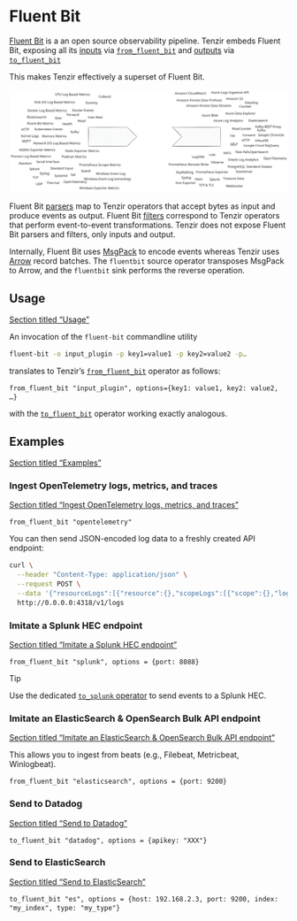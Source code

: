 # Fluent Bit

[Fluent Bit](https://fluentbit.io) is a an open source observability pipeline. Tenzir embeds Fluent Bit, exposing all its [inputs](https://docs.fluentbit.io/manual/pipeline/inputs) via [`from_fluent_bit`](/reference/operators/from_fluent_bit) and [outputs](https://docs.fluentbit.io/manual/pipeline/outputs) via [`to_fluent_bit`](/reference/operators/to_fluent_bit)

This makes Tenzir effectively a superset of Fluent Bit.

![Fluent Bit Inputs & Outputs](/pr-preview/pr-116/_astro/fluent-bit.BMlvI90p_19DKCs.svg)

Fluent Bit [parsers](https://docs.fluentbit.io/manual/pipeline/parsers) map to Tenzir operators that accept bytes as input and produce events as output. Fluent Bit [filters](https://docs.fluentbit.io/manual/pipeline/filters) correspond to Tenzir operators that perform event-to-event transformations. Tenzir does not expose Fluent Bit parsers and filters, only inputs and output.

Internally, Fluent Bit uses [MsgPack](https://msgpack.org/) to encode events whereas Tenzir uses [Arrow](https://arrow.apache.org) record batches. The `fluentbit` source operator transposes MsgPack to Arrow, and the `fluentbit` sink performs the reverse operation.

## Usage

[Section titled “Usage”](#usage)

An invocation of the `fluent-bit` commandline utility

```bash
fluent-bit -o input_plugin -p key1=value1 -p key2=value2 -p…
```

translates to Tenzir’s [`from_fluent_bit`](/reference/operators/from_fluent_bit) operator as follows:

```tql
from_fluent_bit "input_plugin", options={key1: value1, key2: value2, …}
```

with the [`to_fluent_bit`](/reference/operators/to_fluent_bit) operator working exactly analogous.

## Examples

[Section titled “Examples”](#examples)

### Ingest OpenTelemetry logs, metrics, and traces

[Section titled “Ingest OpenTelemetry logs, metrics, and traces”](#ingest-opentelemetry-logs-metrics-and-traces)

```tql
from_fluent_bit "opentelemetry"
```

You can then send JSON-encoded log data to a freshly created API endpoint:

```bash
curl \
  --header "Content-Type: application/json" \
  --request POST \
  --data '{"resourceLogs":[{"resource":{},"scopeLogs":[{"scope":{},"logRecords":[{"timeUnixNano":"1660296023390371588","body":{"stringValue":"{\"message\":\"dummy\"}"},"traceId":"","spanId":""}]}]}]}' \
  http://0.0.0.0:4318/v1/logs
```

### Imitate a Splunk HEC endpoint

[Section titled “Imitate a Splunk HEC endpoint”](#imitate-a-splunk-hec-endpoint)

```tql
from_fluent_bit "splunk", options = {port: 8088}
```

Tip

Use the dedicated [`to_splunk` operator](/reference/operators/to_splunk) to send events to a Splunk HEC.

### Imitate an ElasticSearch & OpenSearch Bulk API endpoint

[Section titled “Imitate an ElasticSearch & OpenSearch Bulk API endpoint”](#imitate-an-elasticsearch--opensearch-bulk-api-endpoint)

This allows you to ingest from beats (e.g., Filebeat, Metricbeat, Winlogbeat).

```tql
from_fluent_bit "elasticsearch", options = {port: 9200}
```

### Send to Datadog

[Section titled “Send to Datadog”](#send-to-datadog)

```tql
to_fluent_bit "datadog", options = {apikey: "XXX"}
```

### Send to ElasticSearch

[Section titled “Send to ElasticSearch”](#send-to-elasticsearch)

```tql
to_fluent_bit "es", options = {host: 192.168.2.3, port: 9200, index: "my_index", type: "my_type"}
```